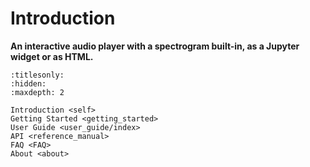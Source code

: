 # Introduction

**An interactive audio player with a spectrogram built-in, as a Jupyter widget or as HTML.**


```{toctree}    
:titlesonly:
:hidden:
:maxdepth: 2

Introduction <self>
Getting Started <getting_started>
User Guide <user_guide/index>
API <reference_manual>
FAQ <FAQ>
About <about>
```